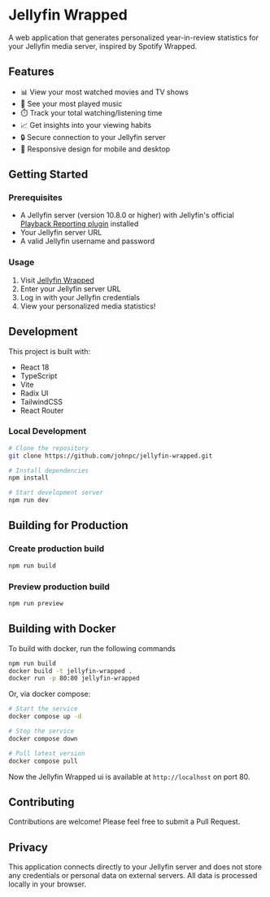 # Jellyfin Wrapped

A web application that generates personalized year-in-review statistics for your Jellyfin media server, inspired by Spotify Wrapped.

## Features

- 📊 View your most watched movies and TV shows
- 🎵 See your most played music
- ⏱️ Track your total watching/listening time
- 📈 Get insights into your viewing habits
- 🔒 Secure connection to your Jellyfin server
- 📱 Responsive design for mobile and desktop

## Getting Started

### Prerequisites

- A Jellyfin server (version 10.8.0 or higher) with Jellyfin's official [Playback Reporting plugin](https://github.com/jellyfin/jellyfin-plugin-playbackreporting) installed
- Your Jellyfin server URL
- A valid Jellyfin username and password

### Usage

1. Visit [Jellyfin Wrapped](https://jellyfin-wrapped.jpc.io)
2. Enter your Jellyfin server URL
3. Log in with your Jellyfin credentials
4. View your personalized media statistics!

## Development

This project is built with:

- React 18
- TypeScript
- Vite
- Radix UI
- TailwindCSS
- React Router

### Local Development

```bash
# Clone the repository
git clone https://github.com/johnpc/jellyfin-wrapped.git

# Install dependencies
npm install

# Start development server
npm run dev
```

## Building for Production

### Create production build

```bash
npm run build
```

### Preview production build

```bash
npm run preview
```

## Building with Docker

To build with docker, run the following commands

```bash
npm run build
docker build -t jellyfin-wrapped .
docker run -p 80:80 jellyfin-wrapped
```

Or, via docker compose:

```bash
# Start the service
docker compose up -d

# Stop the service
docker compose down

# Pull latest version
docker compose pull
```

Now the Jellyfin Wrapped ui is available at `http://localhost` on port 80.

## Contributing

Contributions are welcome! Please feel free to submit a Pull Request.

## Privacy

This application connects directly to your Jellyfin server and does not store any credentials or personal data on external servers. All data is processed locally in your browser.
